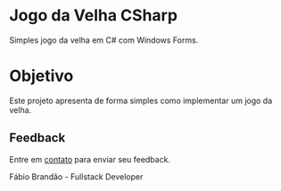 # Jogo da Velha CSharp
Simples jogo da velha em C# com Windows Forms.

# Objetivo
Este projeto apresenta de forma simples como implementar um jogo da velha.

## Feedback

Entre em <a href="http://www.fabiobrandao.net.br/" target="_blank">contato</a> para enviar seu feedback.

Fábio Brandão - Fullstack Developer